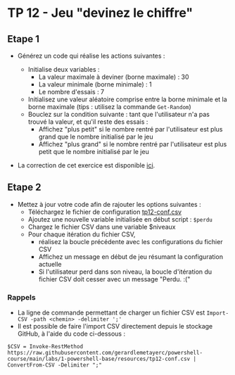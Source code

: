 # TP 12 - Jeu "devinez le chiffre"

## Etape 1

* Générez un code qui réalise les actions suivantes :
  * Initialise deux variables :
    * La valeur maximale à deviner (borne maximale) : 30
    * La valeur minimale (borne minimale) : 1
    * Le nombre d'essais : 7
  * Initialisez une valeur aléatoire comprise entre la borne minimale et la borne maximale (tips : utilisez la commande ```Get-Random```)
  * Bouclez sur la condition suivante : tant que l'utilisateur n'a pas trouvé la valeur, et qu'il reste des essais :
    * Affichez "plus petit" si le nombre rentré par l'utilisateur est plus grand que le nombre initialisé par le jeu
    * Affichez "plus grand" si le nombre rentré par l'utilisateur est plus petit que le nombre initialisé par le jeu


* La correction de cet exercice est disponible [ici](./resources/tp12-conf.csv).

## Etape 2

* Mettez à jour votre code afin de rajouter les options suivantes :
  * Téléchargez le fichier de configuration [tp12-conf.csv](./correctif/correction-tp-12-etape1.ps1)
  * Ajoutez une nouvelle variable initialisée en début script : ```$perdu```
  * Chargez le fichier CSV dans une variable $niveaux
  * Pour chaque itération du fichier CSV, 
    * réalisez la boucle précédente avec les configurations du fichier CSV
    * Affichez un message en début de jeu résumant la configuration actuelle
    * Si l'utilisateur perd dans son niveau, la boucle d'itération du fichier CSV doit cesser avec un message "Perdu. :("

### Rappels

* La ligne de commande permettant de charger un fichier CSV est ```Import-CSV -path <chemin> -delimiter ';'```
* Il est possible de faire l'import CSV directement depuis le stockage GitHub, à l'aide du code ci-dessous :
```
$CSV = Invoke-RestMethod https://raw.githubusercontent.com/gerardlemetayerc/powershell-course/main/labs/1-powershell-base/resources/tp12-conf.csv | ConvertFrom-CSV -Delimiter ";"
```